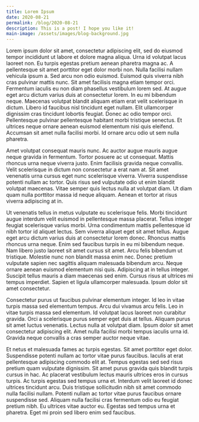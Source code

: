 ```yaml
---
title: Lorem Ipsum
date: 2020-08-21
permalink: /blog/2020-08-21
description: This is a post! I hope you like it!
main-image: /assets/images/blog-background.jpg
---
```

Lorem ipsum dolor sit amet, consectetur adipiscing elit, sed do eiusmod tempor incididunt ut labore et dolore magna aliqua. Urna id volutpat lacus laoreet non. Eu turpis egestas pretium aenean pharetra magna ac. A pellentesque sit amet porttitor eget dolor morbi non. Nulla facilisi nullam vehicula ipsum a. Sed arcu non odio euismod. Euismod quis viverra nibh cras pulvinar mattis nunc. Sit amet facilisis magna etiam tempor orci. Fermentum iaculis eu non diam phasellus vestibulum lorem sed. At augue eget arcu dictum varius duis at consectetur lorem. In eu mi bibendum neque. Maecenas volutpat blandit aliquam etiam erat velit scelerisque in dictum. Libero id faucibus nisl tincidunt eget nullam. Elit ullamcorper dignissim cras tincidunt lobortis feugiat. Donec ac odio tempor orci. Pellentesque pulvinar pellentesque habitant morbi tristique senectus. Et ultrices neque ornare aenean euismod elementum nisi quis eleifend. Accumsan sit amet nulla facilisi morbi. Id ornare arcu odio ut sem nulla pharetra.

Amet volutpat consequat mauris nunc. Ac auctor augue mauris augue neque gravida in fermentum. Tortor posuere ac ut consequat. Mattis rhoncus urna neque viverra justo. Enim facilisis gravida neque convallis. Velit scelerisque in dictum non consectetur a erat nam at. Sit amet venenatis urna cursus eget nunc scelerisque viverra. Viverra suspendisse potenti nullam ac tortor. Quis risus sed vulputate odio ut enim blandit volutpat maecenas. Vitae semper quis lectus nulla at volutpat diam. Ut diam quam nulla porttitor massa id neque aliquam. Aenean et tortor at risus viverra adipiscing at in.

Ut venenatis tellus in metus vulputate eu scelerisque felis. Morbi tincidunt augue interdum velit euismod in pellentesque massa placerat. Tellus integer feugiat scelerisque varius morbi. Urna condimentum mattis pellentesque id nibh tortor id aliquet lectus. Sem viverra aliquet eget sit amet tellus. Augue eget arcu dictum varius duis at consectetur lorem donec. Rhoncus mattis rhoncus urna neque. Enim sed faucibus turpis in eu mi bibendum neque. Nam libero justo laoreet sit amet cursus sit amet. Arcu felis bibendum ut tristique. Molestie nunc non blandit massa enim nec. Donec pretium vulputate sapien nec sagittis aliquam malesuada bibendum arcu. Neque ornare aenean euismod elementum nisi quis. Adipiscing at in tellus integer. Suscipit tellus mauris a diam maecenas sed enim. Cursus risus at ultrices mi tempus imperdiet. Sapien et ligula ullamcorper malesuada. Ipsum dolor sit amet consectetur.

Consectetur purus ut faucibus pulvinar elementum integer. Id leo in vitae turpis massa sed elementum tempus. Arcu dui vivamus arcu felis. Leo in vitae turpis massa sed elementum. Id volutpat lacus laoreet non curabitur gravida. Orci a scelerisque purus semper eget duis at tellus. Aliquam purus sit amet luctus venenatis. Lectus nulla at volutpat diam. Ipsum dolor sit amet consectetur adipiscing elit. Amet nulla facilisi morbi tempus iaculis urna id. Gravida neque convallis a cras semper auctor neque vitae.

Et netus et malesuada fames ac turpis egestas. Sit amet porttitor eget dolor. Suspendisse potenti nullam ac tortor vitae purus faucibus. Iaculis at erat pellentesque adipiscing commodo elit at. Tempus egestas sed sed risus pretium quam vulputate dignissim. Sit amet purus gravida quis blandit turpis cursus in hac. Ac placerat vestibulum lectus mauris ultrices eros in cursus turpis. Ac turpis egestas sed tempus urna et. Interdum velit laoreet id donec ultrices tincidunt arcu. Duis tristique sollicitudin nibh sit amet commodo nulla facilisi nullam. Potenti nullam ac tortor vitae purus faucibus ornare suspendisse sed. Aliquam nulla facilisi cras fermentum odio eu feugiat pretium nibh. Eu ultrices vitae auctor eu. Egestas sed tempus urna et pharetra. Eget mi proin sed libero enim sed faucibus.